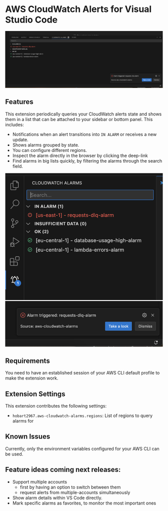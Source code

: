# AWS CloudWatch Alerts for Visual Studio Code

![](./docs/bottom-panel.png)

## Features

This extension periodically queries your CloudWatch alerts state and shows them in a list that can be attached to your sidebar or bottom panel.
This includes:

- Notifications when an alert transitions into `IN ALARM` or receives a new update.
- Shows alarms grouped by state.
- You can configure different regions.
- Inspect the alarm directly in the browser by clicking the deep-link
- Find alarms in big lists quickly, by filtering the alarms through the search field.

![](./docs/sidebar.png)
![](./docs/notification.png)

## Requirements

You need to have an established session of your AWS CLI default profile to make the extension work.

## Extension Settings

This extension contributes the following settings:

* `hobart2967.aws-cloudwatch-alarms.regions`: List of regions to query alarms for

## Known Issues

Currently, only the environment variables configured for your AWS CLI can be used.

## Feature ideas coming next releases:

- Support multiple accounts
  - first by having an option to switch between them
  - request alerts from multiple-accounts simultaneously
- Show alarm details within VS Code directly.
- Mark specific alarms as favorites, to monitor the most important ones